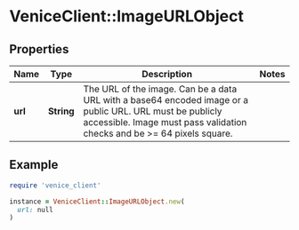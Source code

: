 # VeniceClient::ImageURLObject

## Properties

| Name | Type | Description | Notes |
| ---- | ---- | ----------- | ----- |
| **url** | **String** | The URL of the image. Can be a data URL with a base64 encoded image or a public URL. URL must be publicly accessible. Image must pass validation checks and be &gt;&#x3D; 64 pixels square. |  |

## Example

```ruby
require 'venice_client'

instance = VeniceClient::ImageURLObject.new(
  url: null
)
```

